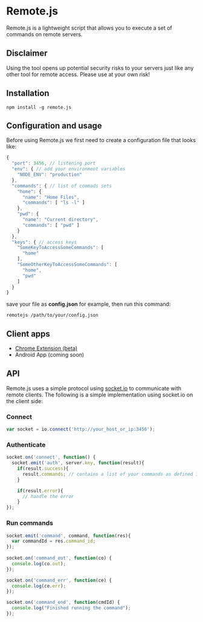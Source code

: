 # Remote.js

Remote.js is a lightweight script that allows you to execute a set of commands on remote servers.

## Disclaimer

Using the tool opens up potential security risks to your servers just like any other tool for remote access. Please use at your own risk!

## Installation

	npm install -g remote.js

## Configuration and usage

Before using Remote.js we first need to create a configuration file that looks like:

```javascript
{
  "port": 3456, // listening port
  "env": { // add your environment variables
  	"NODE_ENV": "production"
  },
  "commands": { // list of commads sets
    "home": {
      "name": "Home Files",
      "commands": [ "ls -l" ]
    },
    "pwd": {
      "name": "Current directory",
      "commands": [ "pwd" ]
    }
  },
  "keys": { // access keys
    "SomeKeyToAccessSomeCommands": [
      "home"
    ],
    "SomeOtherKeyToAccessSomeCommands": [
      "home",
      "pwd"
    ]
  }
}
```

save your file as **config.json** for example, then run this command: 

	remotejs /path/to/your/config.json


## Client apps

* [Chrome Extension (beta)](https://chrome.google.com/webstore/detail/remotejs/jdckgadegaobgoocoebbcmagpagngnnm)
* Android App (coming soon)

## API

Remote.js uses a simple protocol 
using [socket.io](ttp://socket.io) to communicate with remote clients. The following is a simple implementation using socket.io on the client side:

### Connect

```javascript
var socket = io.connect('http://your_host_or_ip:3456');
```

### Authenticate

```javascript
socket.on('connect', function() {
  socket.emit('auth', server.key, function(result){
    if(result.success){
      result.commands; // contains a list of your commands as defined in your config file
    }

    if(result.error){
      // handle the error
    }
});
```

### Run commands

```javascript
socket.emit('command', command, function(res){
  var commandId = res.command_id;
});
    
socket.on('command_out', function(co) {
  console.log(co.out);
});

socket.on('command_err', function(ce) {
  console.log(ce.err);
});

socket.on('command_end', function(cmdId) {
  console.log("Finished running the command");
});
```

